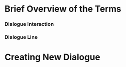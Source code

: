 
# Brief Overview of the Terms

### Dialogue Interaction

### Dialogue Line

# Creating New Dialogue
